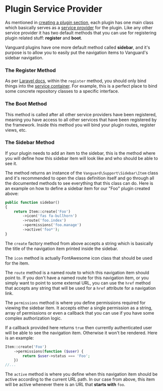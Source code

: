 # Plugin Service Provider

As mentioned in [creating a plugin section](creating-a-plugin.html), each plugin 
has one main class which basically serves 
as a [service provider](https://laravel.com/docs/6.0/providers) for the plugin. 
Like any other service provider it has two default methods that you can use 
for registering plugin related stuff:  **register** and **boot**.

Vanguard plugins have one more default method called **sidebar**, and it's 
purpose is to allow you to easily put the navigation items to Vanguard's 
sidebar navigation.

### The Register Method

As per [Laravel docs](https://laravel.com/docs/6.0/providers#the-register-method), 
within the `register` method, you should only bind things into 
the [service container](https://laravel.com/docs/6.0/container). For example, 
this is a perfect place to bind some concrete repository classes to a specific 
interface.

### The Boot Method

This method is called after all other service providers have been registered, 
meaning you have access to all other services that have been registered by 
the framework. Inside this method you will bind your plugin routes, register 
views, etc. 

### The Sidebar Method

If your plugin needs to add an item to the sidebar, this is the method where 
you will define how this sidebar item will look like and who should be able 
to see it.

The method returns an instance of the `Vanguard\Support\Sidebar\Item` class 
and it's recommended to open the class definition itself and go through all 
the documented methods to see everything that this class can do. Here is an 
example on how to define a sidebar item for our "Foo" plugin created above:

```php
public function sidebar()
{
    return Item::create('Foo')
        ->icon('fas fa-bullhorn')
        ->route('foo.index')
        ->permissions('foo.manage')
        ->active('foo*');
}
```

The `create` factory method from above accepts a string which is basically 
the title of the navigation item printed inside the sidebar.

The `icon` method is actually FontAwesome icon class that should be used for 
the item.

The `route` method is a named route to which this navigation item should
 point to. If you don't have a named route for this navigation item, or you 
 simply want to point to some external URL, you can use the `href` method 
 that accepts any string that will be used for a `href` attribute for a navigation link.

The `permissions` method is where you define permissions required for viewing 
the sidebar item. It accepts either a single permission as a string, array of 
permissions or even a callback that you can use if you have some complex 
authorization logic. 

If a callback provided here returns `true` then currently authenticated user 
will be able to see the navigation item. Otherwise it won't be rendered. Here is an 
example:

```php
Item::create('Foo')
    ->permissions(function ($user) {
        return $user->status === 'Foo';
    })
//...
```

The `active` method is where you define when this navigation item should be 
active according to the current URL path. In our case from above, this item 
will be active whenever there is an URL that **starts with** `foo`.